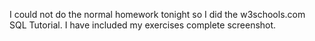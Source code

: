 I could not do the normal homework tonight so I did the w3schools.com SQL Tutorial. I have included my exercises complete screenshot. 


